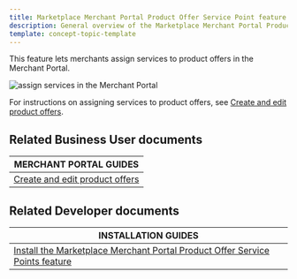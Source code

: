 ```yaml
---
title: Marketplace Merchant Portal Product Offer Service Point feature overview
description: General overview of the Marketplace Merchant Portal Product Offer Service Point feature
template: concept-topic-template
---
```


This feature lets merchants assign services to product offers in the Merchant Portal.

![assign services in the Merchant Portal](https://spryker.s3.eu-central-1.amazonaws.com/docs/pbc/all/offer-management/unified-commerce/marketplace-merchant-portal-product-offer-service-point-feature-overview.md/merchant-portal-services.png)

For instructions on assigning services to product offers, see [Create and edit product offers](/docs/pbc/all/offer-management/{{page.version}}/unified-commerce/unified-commerce-create-and-edit-product-offers.html).

## Related Business User documents

| MERCHANT PORTAL GUIDES|
| -------------- |
| [Create and edit product offers](/docs/pbc/all/offer-management/{{page.version}}/unified-commerce/unified-commerce-create-and-edit-product-offers.html) |

## Related Developer documents

| INSTALLATION GUIDES|
| -------------- |
| [Install the Marketplace Merchant Portal Product Offer Service Points feature](/docs/pbc/all/offer-management/{{page.version}}/unified-commerce/install-features/install-the-marketplace-merchant-portal-product-offer-service-points-feature.html) |
